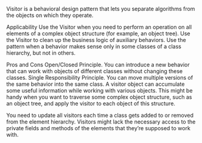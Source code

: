 Visitor is a behavioral design pattern that lets you separate algorithms from the objects on which they operate.

Applicability
Use the Visitor when you need to perform an operation on all elements of a complex object structure (for example, an object tree).
Use the Visitor to clean up the business logic of auxiliary behaviors.
Use the pattern when a behavior makes sense only in some classes of a class hierarchy, but not in others.


Pros and Cons
Open/Closed Principle. You can introduce a new behavior that can work with objects of different classes without changing these classes.
Single Responsibility Principle. You can move multiple versions of the same behavior into the same class.
A visitor object can accumulate some useful information while working with various objects. This might be handy when you want to traverse some complex object structure, such as an object tree, and apply the visitor to each object of this structure.

You need to update all visitors each time a class gets added to or removed from the element hierarchy.
Visitors might lack the necessary access to the private fields and methods of the elements that they’re supposed to work with.
